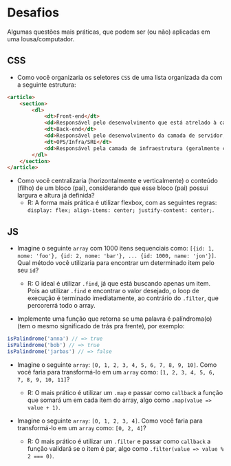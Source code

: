 # Desafios
Algumas questões mais práticas, que podem ser (ou não) aplicadas em uma lousa/computador.

## CSS
- Como você organizaria os seletores `CSS` de uma lista organizada da com a seguinte estrutura:
```html
<article>
    <section>
        <dl>
            <dt>Front-end</dt>
            <dd>Responsável pelo desenvolvimento que está atrelado à camada "de frente" de uma aplicação, como navegadores</dd>
            <dt>Back-end</dt>
            <dd>Responsável pelo desenvolvimento da camada de servidor, que, geralmente, não é interage diretamente com o usuário final via navegador</dd>
            <dt>OPS/Infra/SRE</dt>
            <dd>Responsável pela camada de infraestrutura (geralmente cloud) que suportará as aplicações</dd>
        </dl>
    </section>
</article>
```

- Como você centralizaria (horizontalmente e verticalmente) o conteúdo (filho) de um bloco (pai), considerando que esse bloco (pai) possui largura e altura já definida?
    - R: A forma mais prática é utilizar flexbox, com as seguintes regras: `display: flex; align-items: center; justify-content: center;`.

## JS
- Imagine o seguinte `array` com 1000 itens sequenciais como: `[{id: 1, nome: 'foo'}, {id: 2, nome: 'bar'}, ... {id: 1000, name: 'jon'}]`. Qual método você utilizaria para encontrar um determinado item pelo seu `id`?
    - R: O ideal é utilizar `.find`, já que está buscando apenas um item. Pois ao utilizar `.find` e encontrar o valor desejado, o loop de execução é terminado imediatamente, ao contrário do `.filter`, que percorerrá todo o array.

- Implemente uma função que retorna se uma palavra é palíndroma(o) (tem o mesmo significado de trás pra frente), por exemplo:
```js
isPalindrome('anna') // => true
isPalindrome('bob') // => true
isPalindrome('jarbas') // => false
```

- Imagine o seguinte `array`: `[0, 1, 2, 3, 4, 5, 6, 7, 8, 9, 10]`. Como você faria para transformá-lo em um `array` como: `[1, 2, 3, 4, 5, 6, 7, 8, 9, 10, 11]`?
    - R: O mais prático é utilizar um `.map` e passar como `callback` a função que somará um em cada item do array, algo como `.map(value => value + 1)`.

- Imagine o seguinte `array`: `[0, 1, 2, 3, 4]`. Como você faria para transformá-lo em um `array` como: `[0, 2, 4]`?
    - R: O mais prático é utilizar um `.filter` e passar como `callback` a função validará se o item é par, algo como `.filter(value => value % 2 === 0)`.